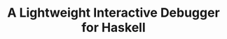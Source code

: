 ---
title: A Lightweight Interactive Debugger for Haskell
paper-url: http://community.haskell.org/~simonmar/papers/ghci-debug.pdf
authors:
- Simon Marlow
- José Iborra
- Bernard Pope
- Andy Gill
type: paper
tags:
- debuggers
- GHCi
doHaskell-type: research paper
dohaskell-year: 2007
---